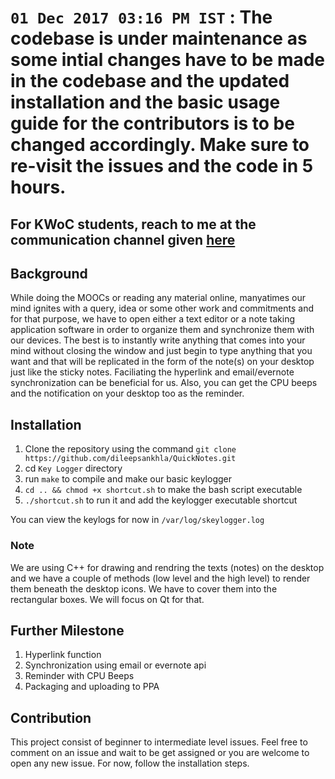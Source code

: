 # `01 Dec 2017 03:16 PM IST` : The codebase is under maintenance as some intial changes have to be made in the codebase and the updated installation and the basic usage guide for the contributors is to be changed accordingly. Make sure to re-visit the issues and the code in 5 hours.

## For KWoC students, reach to me at the communication channel given [here] 
## Background
While doing the MOOCs or reading any material online, manyatimes our mind ignites with a query, idea or some other work and commitments and for that purpose, we have to open either a text editor or a note taking application software in order to organize them and synchronize them with our devices. The best is to instantly write anything that comes into your mind without closing the window and just begin to type anything that you want and that will be replicated in the form of the note(s) on your desktop just like the sticky notes. Faciliating the hyperlink and email/evernote synchronization can be beneficial for us. Also, you can get the CPU beeps and the notification on your desktop too as the reminder.

## Installation
1. Clone the repository using the command `git clone https://github.com/dileepsankhla/QuickNotes.git`
2. cd `Key Logger` directory
3. run `make` to compile and make our basic keylogger
4. `cd .. && chmod +x shortcut.sh` to make the bash script executable
5. `./shortcut.sh` to run it and add the keylogger executable shortcut

You can view the keylogs for now in `/var/log/skeylogger.log`

### Note
We are using C++ for drawing and rendring the texts (notes) on the desktop and we have a couple of methods (low level and the high level) to render them beneath the desktop icons. We have to cover them into the rectangular boxes. We will focus on Qt for that.

## Further Milestone
1. Hyperlink function
2. Synchronization using email or evernote api
3. Reminder with CPU Beeps
4. Packaging and uploading to PPA 

## Contribution 
This project consist of beginner to intermediate level issues. Feel free to comment on an issue and wait to be get assigned or you are welcome to open any new issue. For now, follow the installation steps.

[here]:https://groups.google.com/forum/#!forum/quicknotes
